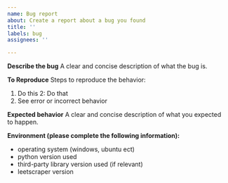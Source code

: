 ```yaml
---
name: Bug report
about: Create a report about a bug you found
title: ''
labels: bug
assignees: ''

---
```


**Describe the bug**
A clear and concise description of what the bug is.

**To Reproduce**
Steps to reproduce the behavior:
1. Do this
2: Do that
3. See error or incorrect behavior

**Expected behavior**
A clear and concise description of what you expected to happen.

**Environment (please complete the following information):**
 - operating system (windows, ubuntu ect)
 - python version used
 - third-party library version used (if relevant) 
 - leetscraper version
